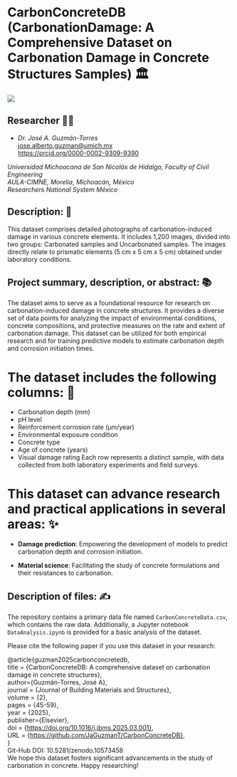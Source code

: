 # CarbonConcreteDB (CarbonationDamage: A Comprehensive Dataset on Carbonation Damage in Concrete Structures Samples) 🏛️
![](CarbonationOverview.png)

## Researcher 🧑‍🔬
- *Dr. José A. Guzmán-Torres* <br />
jose.alberto.guzman@umich.mx <br />
https://orcid.org/0000-0002-9309-9390

*Universidad Michoacana de San Nicolás de Hidalgo, Faculty of Civil Engineering* <br />
*AULA-CIMNE, Morelia, Michoacán, México* <br />
*Researchers National System México*

## Description: 📝
This dataset comprises detailed photographs of carbonation-induced damage in various concrete elements. It includes 1,200 images, divided into two groups: Carbonated samples and Uncarbonated samples. The images directly relate to prismatic elements  (5 cm x 5 cm x 5 cm) obtained under laboratory conditions.

## Project summary, description, or abstract: 📚

The dataset aims to serve as a foundational resource for research on carbonation-induced damage in concrete structures. It provides a diverse set of data points for analyzing the impact of environmental conditions, concrete compositions, and protective measures on the rate and extent of carbonation damage. This dataset can be utilized for both empirical research and for training predictive models to estimate carbonation depth and corrosion initiation times.

# The dataset includes the following columns: 🔬

- Carbonation depth (mm)
- pH level
- Reinforcement corrosion rate (µm/year)
- Environmental exposure condition
- Concrete type
- Age of concrete (years)
- Visual damage rating
Each row represents a distinct sample, with data collected from both laboratory experiments and field surveys.

# This dataset can advance research and practical applications in several areas: ✨

- **Damage prediction**: Empowering the development of models to predict carbonation depth and corrosion initiation.

- **Material science**: Facilitating the study of concrete formulations and their resistances to carbonation.

## Description of files: ✍️
The repository contains a primary data file named `CarbonConcreteData.csv`, which contains the raw data. Additionally, a Jupyter notebook `DataAnalysis.ipynb` is provided for a basic analysis of the dataset.

Please cite the following paper if you use this dataset in your research:

@article{guzman2025carbonconcretedb, <br />
  title = {CarbonConcreteDB: A comprehensive dataset on carbonation damage in concrete structures}, <br />
  author={Guzmán-Torres, José A}, <br />
  journal = {Journal of Building Materials and Structures}, <br />
  volume = {2}, <br />
  pages = {45-59}, <br />
  year = {2025}, <br />
  publisher={Elsevier}, <br />
  doi = {https://doi.org/10.1016/j.jbms.2025.03.001}, <br />
  URL = {https://github.com/JaGuzmanT/CarbonConcreteDB}, <br />
} <br />
Git-Hub DOI: 10.5281/zenodo.10573458 <br />
We hope this dataset fosters significant advancements in the study of carbonation in concrete. Happy researching!
